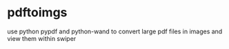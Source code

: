 # pdftoimgs

use python pypdf and python-wand to convert large pdf files in images and view them within swiper

